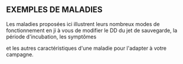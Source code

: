 ## EXEMPLES DE MALADIES


Les maladies proposées ici illustrent leurs nombreux modes
de fonctionnement en ji à vous de modifier le DD du
jet de sauvegarde, la période d'incubation, les symptômes

et les autres caractéristiques d'une maladie pour l'adapter à
votre campagne.
